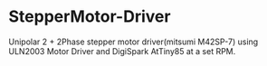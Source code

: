 # StepperMotor-Driver
Unipolar 2 + 2Phase stepper motor driver(mitsumi M42SP-7) using ULN2003 Motor Driver and DigiSpark AtTiny85 at a set RPM.
